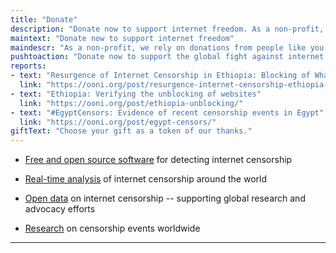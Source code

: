```yaml
---
title: "Donate"
description: "Donate now to support internet freedom. As a non-profit, we rely on donations from people like you to defend a free and open internet for all."
maintext: "Donate now to support internet freedom"
maindescr: "As a non-profit, we rely on donations from people like you to defend a free and open internet for all. By donating to OONI, you support:"
pushtoaction: "Donate now to support the global fight against internet censorship!"
reports:
- text: "Resurgence of Internet Censorship in Ethiopia: Blocking of WhatsApp, Facebook, and African Arguments"
  link: "https://ooni.org/post/resurgence-internet-censorship-ethiopia-2019/"
- text: "Ethiopia: Verifying the unblocking of websites"
  link: "https://ooni.org/post/ethiopia-unblocking/"
- text: "#EgyptCensors: Evidence of recent censorship events in Egypt"
  link: "https://ooni.org/post/egypt-censors/"
giftText: "Choose your gift as a token of our thanks."
---
```


* [Free and open source software](https://ooni.org/install/) for detecting internet censorship

* [Real-time analysis](https://github.com/ooni/pipeline/) of internet censorship around the world

* [Open data](https://ooni.org/data/) on internet censorship -- supporting global research and advocacy efforts

* [Research](https://ooni.org/reports/) on censorship events worldwide

---

